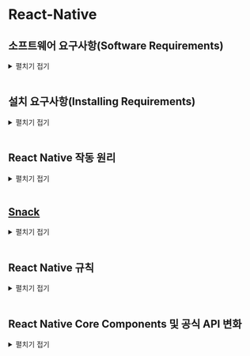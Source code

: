 # React-Native

## 소프트웨어 요구사항(Software Requirements)
<details>
<summary>펼치기 접기</summary>

React Native의 가장 큰 단점 중 하나는 초기 셋업의 복잡함이다.  

React Native로 애플리케이션을 만든다는 것은 모바일 웹 애플리케이션을 만드는 것과 다르다.  
즉, 실제 iOS와 안드로이드 앱을 만드는 것이며, 이는 앱 개발에 필요한 모든 소프트웨어를 직접 설치해야 함을 의미한다.  

React Native는 앱 개발을 좀 더 쉽게 하기 위한 도구이지만, 여전히 기본적인 앱 개발 환경은 갖추어야 한다.  
즉, 일반적인 앱 개발자가 사용하는 도구들을 설치해야 한다.  

2가지 예를 들어보자.

- 안드로이드 앱 개발
  - Android Studio,
  - Java,
  - Android SDK,
  - 그 외 시뮬레이터 등을 포함한 다양한 개발 도구를 설치  
  (참고로, SDK란 Software Development Kit의 약자이다.)

- iOS 앱 개발
  - MacOS에서 Xcode와 시뮬레이터를 설치하면 된다.  
  (MacOS에서 Xcode와 시뮬레이터 설치는 매우 쉬운 편으로 안드로이드 앱 개발에 비해 상대적으로 훨씬 간단하다.)

반면, Android Studio를 설정하고 Java와 SDK를 설치하는 과정은 다소 복잡하며, 처음 시작 시에는 설치해야 할 것들이 많고, 설치 과정 자체가 지루하고 번거롭다.
설치가 항상 순조롭게 진행되는 것도 아니다.

**PC 환경(윈도우, 맥, M1 맥북, 리눅스 등)** 에 따라 다양한 문제가 발생할 수 있으며,

서로 다른 OS 환경에 따라 다양한 오류가 생길 수 있다.
하지만, 뛰어난 개발자들이 만든 훌륭한 도구들을 활용하면 이러한 문제를 상당 부분 피할 수 있다.
이러한 도구들은 Java, Android Studio, 그 외 복잡한 소프트웨어 없이도 React Native를 테스트하고 앱을 제작할 수 있게 해준다.
VSCode와 같은 편집기를 사용하여, 스마트폰에서 바로 React Native 앱을 실행하고 테스트할 수 있는 환경도 제공된다.

결론적으로, React Native는 강력하고 유용한 도구이지만,
초기 설정 과정은 다소 복잡하고 오류가 발생할 가능성이 높다.
따라서 초기에 필요한 도구들을 충분히 이해하고 설치 과정에 주의하는 것이 중요하다.
그리고 가능하다면 복잡한 설치 없이 테스트 가능한 도구를 활용하는 것도 좋은 방법이다.

React Native를 배우기 앞서 필요한 기본 환경으로는 Node.js 버전이 14.17보다 높으면 된다.
버전을 확인하는 명령은 아래와 같다.

```bash
node -v
```
</details>
<br/>

## 설치 요구사항(Installing Requirements)
<details>
<summary>펼치기 접기</summary>

### React Native 앱의 구조와 인프라
React Native 앱은 단순히 JavaScript 코드로만 구성된 것이 아니다.
실제로 JavaScript는 React Native 앱 전체에서 보면 상대적으로 작은 부분이며, 중요도도 낮은 편이다.
가장 핵심적인 요소는 운영체제와 통신할 수 있도록 돕는 인프라 구조, 즉 Bridge 시스템이다.

![React Native App](image.png)

위 그림은 React Native 앱을 구성하는 주요 요소들을 보여준다.  
React Native 앱을 설치할 때, 단순히 JavaScript 코드만 받는 것이 아니라, 위 그림에 있는 모든 인프라 구성 요소들도 함께 포함된 앱을 받게 된다.  
이러한 기본 인프라는 JavaScript 코드가 운영체제(Android, iOS 등)와 소통할 수 있도록 해주는 역할을 한다.  

개발자는 여기에 JavaScript 코드를 작성하고, 이 코드는 내부적으로 운영체제와 소통하게 된다.  
이 구조 때문에 React Native 앱을 만들기 위해서는 다음과 같은 도구들이 필요하다
- Java (Android 개발용)
- Xcode (iOS 개발용)

즉, 앱을 만들기 위해서는 코드를 컴파일(compile) 해야 하며, 이 과정에서 Java와 Xcode는 아래의 역할을 담당한다

- 운영체제와 연결해주는 인프라 구성 요소들을 포함한 앱을 빌드
- 빌드된 결과물
  - Android → .apk 파일
  - iOS → .ipa 파일

이러한 이유로 Java와 Xcode를 설치해야 한다.  

Java와 Xcode는 이러한 인프라 구조들을 불러오고, 그 인프라 위에 개발자가 작성한 JavaScript 코드와 CSS 코드를 얹어 최종적으로 APK 혹은 IPA 형태의 앱으로 패키징한다.  
이후, 이 파일들을 App Store 혹은 Play Store에 업로드하게 된다.  

사용자가 해당 앱을 다운받게되면 인프라 구조들을 포함한 Javascript 코드와 CSS 코드를 받게 된다.  
이러한 이유 때문에 Java가 있어야 하고, Xcode 등이 필요한 것이 그 이유이다.  

### Expo의 등장
그러나, 몇몇 뛰어난 개발자들이 React Native의 인프라 구조를 미리 포함한 앱을 만들어두었다.  
이 앱은 이미 Google Play Store와 iOS App Store에 등록되어 있다.  

이 앱은 다음과 같은 방식으로 작동한다
- JavaScript와 Markup/Styling 코드가 들어갈 **공간(hole)**을 미리 만들어둠
- 개발자가 PC에서 작성한 코드를 스마트폰에 설치된 해당 앱과 연결하여 전송
- 해당 앱은 전달받은 JS 코드를 실행하고 즉시 확인할 수 있도록 구성됨

React Native 앱은 위와같은 모든 구조와 Javascript 코드, 그리고 Bridge들의 조합이다.  
이 모든 것들은 궁극적으로 JavaScript가 모바일 운영체제와 통신할 수 있도록 구성되어 있다.  

Google Play Store와 iOS App store에는 이미 위의 모든 기본 인프라들이 준비된 앱이 있다.  
해당 엡에는 모든 인프라가 준비되어 있지만, 개발자가 개발한 소스코드 부분만 비어있다.  
개발자는 해당 앱을 다운받고 해당 앱에 개발한 코드를 전송시킬 것이다.  
즉, 스마트폰에서 즉시 개발한 코드를 테스트할 수 있다는 의미이다.  
해당 앱의 이름은 **`Expo`**이다.  

### Expo의 특징
Expo는 훌륭한 프로젝트로, 작성한 코드의 결과를 앱에서 즉시 확인할 수 있다.  
그 어떤 시뮬레이터나 Java, Xcode 등을 설치하지 않아도 된다.  
Expo를 개발한 사람들은 앱을 Apple Store, Google Play Store 두곳 모두 출시했다.  
Expo는 코드를 전송하고 React Native에서 코드가 어떻게 보이는지 즉시 미리 볼 수 있도록 개발자들을 위해 준비되어 있다.

- Java, Android Studio, Xcode 설치 없이도 개발 가능
- 시뮬레이터 없이도 앱을 스마트폰에서 직접 테스트 가능
- 개발자는 코드만 작성하면, Expo 앱을 통해 즉시 실행 결과 확인 가능
- React Native를 쉽고 빠르게 테스트할 수 있는 훌륭한 솔루션

## 정리
Expo는 React Native 개발 환경을 간소화하고 접근성을 높여주는 도구로, 설치 복잡성을 줄이고, 빠르게 결과를 확인하고 싶은 개발자에게 매우 유용하다.

### 설치 가이드
- [Expo 프로젝트 설치 래퍼런스](https://docs.expo.dev/tutorial/create-your-first-app/)
   ```bash
   npx create-expo-app {프로젝트명} --template blank
   ```

### open web을 위한 디펜던시 설치 (react-dom, react-native-web, @expo/metro-runtime)
   ```bash
   npx expo install react-dom react-native-web @expo/metro-runtime
   ```

### EAS Update
 expo.dev 대시보드에 배포 기록이 쌓이고, 앱을 Expo Go나 웹에서 열 때 최신 상태로 로드

- EAS CLI 설치 
  ```bash
   npm install -g eas-cli
  ```
- Expo 계정 로그인 
  ```bash
   eas login
  ```
- EAS 프로젝트 초기화 (최초 1회) 
  ```bash
   eas init
  ```
- OTA 업데이트 배포 
  ```bash
   eas update --branch main --message "Initial update"
  ```

### 프로젝트 기동 명령  
```bash
npx expo start --tunnel
```
</details>
<br/>

## React Native 작동 원리
<details>
<summary>펼치기 접기</summary>

<br>

### ReactJS와 React Native의 구조적 차이

#### 1. ReactJS(웹)
![alt text](image-1.png)

ReactJS 웹 사이트를 만들 때는 개발자가 React Component 내부에서 HTML 코드를 작성하게 된다.  
해당 HTML 코드는 ReactJS 엔진을 통해 일반 Javascript로 변환되고, 브라우저가 이를 렌더링하여 사용자에게 보여주는 방식이다.

즉, ReactJS는


#### 2. React Natvie에 대한 오해
![alt text](image-2.png)

몇몇 사람들은 React Native가 마치, 앱 안에 있는 브라우저와 같은 모바일 웹사이트 같은것이라 생각하고 있다.  
그러나 React Native에는 브라우저가 없고, 브라우저를 사용하지 않는다.

#### 3. React Native의 실제 구조
- React Native는 운영체제(iOS/Android)와 개발자 사이에 위치한 인터페이스이다.
- 마치 아름다운 번역기처럼 동작한다.
- 개발자가 작성한 React Native 코드는 운영체제(iOS/Android)가 이해할 수 있는 네이티브 코드로 번역된다.

#### 4. 예시 버튼 생성 과정
개발자가 React Native를 이용하여 버튼 컴포넌트를 작성하면, React Native는 다음과 같은 방식으로 동작한다.  
- ios 운영체제: "버튼을 그려주세요" 요청 전송 
  - 결과: ios 스타일의 버튼을 운영체제가 자체적으로 생성하여 사용자에게 출력.
- 안드로이드 운영체제: "버튼을 출력해주세요" 요청 전송 
  - 결과: 안드로이드 스타일의 버튼을 운영체제가 자체적으로 생성하여 사용자에게 출력.

#### 5. 핵심 정리
React Native는 버튼을 직접 그리지 않는다.  
대신 각 운영체제에게 버튼을 만들어달라고 메시지를 보내는 역할만 한다.  
iOS와 안드로이드에서 동일한 React Native 코드로 만든 UI도 다르게 보일 수 있다.  
이는 운영체제가 직접 네이티브 컴포넌트를 렌더링 하기 때문이다.

#### 결론
React Native는 브라우저 기반이 아닌 개발자의 Javascript 코드를 iOS/안드로이드 네이티브 코드로 번역해주는 인터페이스 역할을 한다.  
따라서 React Native 앱은 모바일 웹이 아닌 진짜 Native 앱이다.  

### ReactJS(웹)와 React Native(앱)의 차이

| 항목              | ReactJS                       | React Native                                           |
| --------------- | ----------------------------- | ------------------------------------------------------ |
| 실행 환경           | 브라우저 (웹)                      | 네이티브 앱 (iOS/Android)                                   |
| 렌더링 방식          | DOM 요소로 변환 → 브라우저 렌더링         | 네이티브 UI 컴포넌트로 변환 → 운영체제가 직접 렌더링                        |
| 예: `<Button />` | `<button>` 태그로 변환되어 브라우저에서 보임 | iOS: UIButton, Android: android.widget.Button 등으로 렌더링됨 |
| 인터페이스 사용        | ReactDOM                      | React Native bridge (iOS/Android 네이티브 코드와 통신)          |

### React Native 작동 흐름
![alt text](image-3.png)

React Natvie 작동 흐름은 위의 사진과 같이 Javascript, Bridge, Native 3가지 영역으로 나뉜다.  
개발자는 Javascript 영역에서만 코드를 작성해 주면 된다.  

#### A. Native
1. Event   
  사용자가 화면에서 버튼을 누르는 이벤트가 발생했다면, 해당 이벤트는 Native쪽에 기록이 될것이다.  
  여기서 Native는 iOS와 안드로이드에 해당한다.  
  iOS와 안드로이드가 바로 화면을 통제하는 것들이기 때문에 이벤트를 감지하는 코드를 가지고 있으며 실제로 터치 이벤트를 감지하게 된다.  
2. Collect data and notifiy  
  화면의 어디에서 이벤트가 발생했는지? 어디서 눌렸는지? 눌려진 시간은 어느정도인지?와 같은 이벤트에 관한 데이터를 수집한다.  
#### B. Bridge
3. Serialized payload  
Bridge를 통해 JSON 메시지를 생성하여 자바스크립트에게 전송한다.  
(메시지 내용 예: "버튼이 눌렸습니다.")
#### C. Javscript
4. Process event  
B 해당 메시지를 수신한다.  
5. Call native methods or update UI  
코드를 실행한 후 Bridge를 거쳐 다시 Native에 메시지를 보낸다.

Native와 Javascript간에 사용자로부터 발생한 이벤트에 대한 메시지를 Bridge를 통해 주고 받는다는 것이다.  
이러한 연유로 브라우저가 없다.  
자바스크립트는 운영체제를 상대로 개발자들이 단순히 메시지를 주고 받기 위해 쓰이는 레이어일 뿐이다.  


![React Native App](image.png)

위 그림에서도 App과 Platform APIs 사이에 있는 React Native native module가 바로 Bridge 역할을 해주는 것이다.  

자바스크립트로 구성된 App을 감싸고 있는 React Native는 React Native native modules라는 Bridge를 통해 Platform APIs라는 운영체제와 통신을 한다.  
그렇기 때문에 시뮬레이터가 있어야 한다.  
실제로 앱을 만드는 것이기 때문에 Java를 설치해야 하고, Xcode를 설치해야하고 이런 모든 설치과정을 해야하는 것이다.  

이 모든 것들이 하나의 앱이다.  

이러한 기본 인프라는 안드로이드에서는 Java로 만들어지며, iOS에서는 Objective-c와 Switft로 만들어 진다.
</details>
<br/>

## [Snack](https://snack.expo.dev/)
<details>
<summary>펼치기 접기</summary>

브라우저에서 React 어플리케이션을 만들 수 있게 해주는 온라인 코드 에디터이다.  
예를 들어, visual Studio Code 또는 Node.js를 다운로드할 수 없거나 iPad로 코딩을 하고 있는 경우  
https://snack.expo.dev/에서 브라우저를 통해 바로 react 어플리케이션을 만들 수 있다.  
  
  ![alt text](image.png)
스마트폰에 expo 애플리케이션이 있다면 화면 우측에 보이는 My Device 탭의 QR 코드를 스캔할 경우 애플리케이션이 열린다.  
해당 방법을 통해 브라우저에서 코드를 편집하고 변경이 가능하다.  
또한 스마트폰에서 해당 코드를 미리보기 할 수 있다.  
사진에서 보는것과 같이 My Device 탭 우측으로 iOS, Android 및 웹 버튼이 있다.  
해당 버튼들을 통해 시뮬레이터를 실행할 수 있다.  


</details>
<br/>

## React Native 규칙
<details>
<summary>펼치기 접기</summary>

### 예시코드

```js
import { Text, SafeAreaView, StyleSheet } from 'react-native';

// You can import supported modules from npm
import { Card } from 'react-native-paper';

// or any files within the Snack
import AssetExample from './components/AssetExample';

export default function App() {
  return (
    <SafeAreaView style={styles.container}>
      <Text style={styles.paragraph}>
        Change code in the editor and watch it change on your phone! Save to get a shareable url.
      </Text>
      <Card>
        <AssetExample />
      </Card>
    </SafeAreaView>
  );
}

const styles = StyleSheet.create({
  container: {
    flex: 1,
    justifyContent: 'center',
    backgroundColor: '#ecf0f1',
    padding: 8,
  },
  paragraph: {
    margin: 24,
    fontSize: 18,
    fontWeight: 'bold',
    textAlign: 'center',
  },
});
```
### View
React Native는 웹 사이트가 아니다.  
HTML이 아니기 때문에 div는 사용할 수 없다.  
View 컴포넌트는 div 대신 container로 사용되는 태그이다.
따라서 컴포넌트 내에 항상 View 컴포넌트를 import 해야 한다.  

### Text
React Native에 있는 모든 text(노드)는 Text 컴포넌트에 들어가야 한다.  
역시 브라우저가 아니기 때문에 span이나 Paragraph인 p를 사용할 수 없다.  
예를들어 View 컴포넌트 태그 사이에 text(노드)를 넣는다면 오류가 발생하게 된다.  

text(노드)는 Text 컴포넌트 안에서 렌더링이 되어야 한다.  

### style 속성과 STyleSheet.create()

#### style 속성
React.js에서 div에 부여하는 style 속성과 매우 비슷하다.
차이점이라면 일부 style을 사용할 수 없다.  
예를들어 `border: "1px green dashed`와 같이 효과를 주게 되면, React Native에서 border가 유효한 style property가 아니라는 점이다.  
따라서 웹에서 사용하던 모든것을 사용할 수는 없다.  
React native 팀이 많은 노력을 기울여 거의 모든것을 가져오려고 했다.  
(backgroundColor, alignItems, flex:1, justifyContent 등등..)  
그러나 웹에서 가져올 수 없는 property가 있다.  

#### StyleSheet.create()
style Object를 생성하는데 사용한다.  
style 관련 자동완성 기능을 제공해준다.  
스타일 컴포넌트를 정리하는데 유용하다.  
반드시 필요한것은 아니다.  
React.JS에서 사용하던 인라인 스타일 방식과 같이 컴포넌트의 style속성에 `<Text style={{fontSize: 48}}>Hello<Text>` 형태 혹은 `const inlineStyle = {fontSize: 48}` `<Text style={inlineStyle}>Hello<Text>`와 같이 스타일 객체를 변수로 선언하여 바인딩 또한 가능하다.  

create 내부에 선언한 Object의 property key는 (ex: container) 특정한 네이밍 패턴을 따를 필요는 없다.  
마치 class 이름을 부여하는것처럼 제약이 없다. (class명을 부여하는것은 아님.)

#### StatusBar

StatusBar는 Third Party(제 3자) 패키지로 React Native로 부터 import 하지 않는다. 
시계, 배터리, Wi-fi를 의미한다.  
IOS 및 Android 운영체제와 소통하기 위한 컴포넌트이다.  
StatusBar 컴포넌트는 운영체제에 존재하는 상태바와 소통할 수 있는 방법일 뿐이다.  

```js
export default function App() {
  return (
    <View style={styles.container}>
      <Text>Open up App.js to start working on your app!</Text>
      <Text style={styles.text}>Hello</Text>
      <Text>Hello! I made a RN App</Text>
      <StatusBar style="auto" />
    </View>
  );
}
```
위 컴포넌트 예제코드에서 볼 수 있듯 StatusBar는 View 컴포넌트 내에 들어있지만, 렌더링 되지 않는다.  
SatusBar의 style을 auto에서 light로 변경하게 되면 앱 상단의 시간 및 wifi등의 상태가 사라지게 된다.  
이때 View 컴포넌트의 backgroundColor를 red 등으로 변경한다면 다시 StatusBar 영역이 흰색으로 출력되는것을 확인할 수 있다.  

</details>
<br/>

## React Native Core Components 및 공식 API 변화 
<details>
<summary>펼치기 접기</summary>
<br>

[React Native Docs](https://reactnative.dev/docs/getting-started) 이곳에서는 React Native의 공식 문서를 확인할 수 있다.  
React Native는 한 번 배우면 어디서든 쓸 수 있다는 점이 큰 장점이다.  
이 말은, 즉 iOS든 Android든 하나의 코드로 앱을 만들 수 있다는 의미이며, 그런 점에서 React Native는 정말 멋진 기술이다.  

위 사이트에서 특히 주목해야 할 부분은 React Native가 기본적으로 제공하는 컴포넌트들이다.  
예를 들어 Text, View 같은 컴포넌트들이 그 예다.  

#### Core Components
문서를 보면 "Core Components"라고 불리는 목록이 있는데, 이것이 바로 React Native에서 공식적으로 제공하는 기본적인 컴포넌트들이다.  
그리고 이 Core Components는 Android만을 위한 것, 혹은 iOS만을 위한 것들도 따로 제공하고 있다.  

하지만 자세히 보면 이 Core Components 목록은 매우 작다.  
기본적인 기능만을 제공하는 몇 가지 컴포넌트들만 남아 있는 것을 볼 수 있다.  
예를 들어 StatusBar 컴포넌트를 보면 알 수 있다.  
StatusBar는 현재도 React Native가 제공하고 있는데, 문서 상에 두 군데에서 이 컴포넌트를 확인할 수 있다.  
왜 같은 컴포넌트가 여러 번 나오는 걸까?  
이건 React Native가 어떻게 발전해 왔는지를 이해하면 알 수 있는 부분이다.  

#### AsyncStorage
예전에는 지금보다 더 많은 컴포넌트들이 React Native에 기본 포함되어 있었다.  
그 중 하나가 AsyncStorage다.  
이건 브라우저의 localStorage처럼 데이터를 로컬에 저장할 수 있는 기능으로, React Native 앱에서도 로컬 스토리지를 쓸 수 있게 해주는 중요한 컴포넌트였다.  
웹 개발을 해봤다면 localStorage가 익숙할 텐데, React Native에서도 유사한 기능이 있었던 것이다.  

이전에는 AsyncStorage를 포함한 다양한 컴포넌트들을 공식 API로 바로 사용할 수 있었다.  
하지만 지금은 그렇지 않다.  
현재 문서를 보면, AsyncStorage는 deprecated(더 이상 권장되지 않음) 상태이며, 사용하려면 별도의 커뮤니티 패키지를 설치해야 한다고 안내되어 있다.  
예전에는 이런 기능들이 React Native 안에 모두 있었지만, 이제는 공식 지원이 중단된 것이다.  

#### 플랫폼 전용 컴포넌트
그뿐 아니라 예전에는 다양한 플랫폼 전용 컴포넌트들도 있었다.  
예를 들어, iOS 전용의 NavigatorIOS, DatePickerIOS, TopBarIOS, SnapshotViewIOS 같은 것들, 그리고 Android 전용의 ToolbarAndroid 같은 컴포넌트들이 포함되어 있었다.  
하지만 지금은 이런 컴포넌트들을 문서에서 찾아볼 수 없다.  
전부 사라진 것이다.

navigation(화면 간 이동)도 마찬가지다.   
실제 모바일 앱을 열어보면 화면 상단에 navigation bar가 있어서 버튼을 누르면 다른 화면으로 이동할 수 있는데, React Native에서는 더 이상 navigation 관련 기능을 자체적으로 제공하지 않는다. 과거에는 있었지만 현재 문서에서는 찾아볼 수 없고, 그 기능 역시 외부 커뮤니티 패키지를 사용해야 한다.

#### React Native 팀이 왜 이런 결정을 내렸을까? 
처음에는 가능한 한 많은 컴포넌트와 API를 React Native 안에 직접 포함시켜서 개발자들이 쉽게 접근할 수 있도록 하는 것이 목표였다. AsyncStorage, TopBarIOS, ImagePickerIOS 등 다양한 기능들이 공식 문서와 패키지에 포함되어 있었다. 그러나 시간이 지나면서 그 수많은 기능들을 유지보수하고 모든 플랫폼에서 안정적으로 작동하게 만드는 것이 굉장히 어렵다는 사실을 깨닫게 되었다. 모든 기능을 직접 관리하려다 보니 버그도 많고 업데이트도 어려웠던 것이다.

결국 React Native 팀은 판단을 내렸다. 직접 제공하는 컴포넌트와 API의 범위를 대폭 줄이고, 핵심적이고 필수적인 기능들만 남기기로 한 것이다. 그래서 지금의 React Native는 최소한의 Core Components만을 제공하며, 나머지 기능들은 커뮤니티가 만든 외부 라이브러리를 통해 사용하도록 방향을 전환했다. 그렇게 함으로써 React Native 자체의 안정성과 속도를 확보하고자 한 것이다.

예를 들어, 지금은 더 이상 React Native에서 AsyncStorage를 바로 사용할 수 없고, 대신 @react-native-async-storage/async-storage 같은 커뮤니티 패키지를 설치해서 사용해야 한다. navigation도 마찬가지로 react-navigation 같은 외부 라이브러리를 사용해야 한다. React Native 팀은 자신들이 직접 모든 걸 제공하기보다는, 핵심 기능에 집중하고, 커뮤니티가 필요에 따라 선택해서 확장할 수 있도록 하는 방향으로 전환한 것이다.
</details>
<br/>
